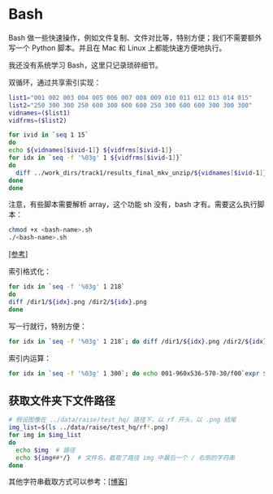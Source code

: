 # Bash

Bash 做一些快速操作，例如文件复制、文件对比等，特别方便；我们不需要额外写一个 Python 脚本。并且在 Mac 和 Linux 上都能快速方便地执行。

我还没有系统学习 Bash，这里只记录琐碎细节。

双循环，通过共享索引实现：

```bash
list1="001 002 003 004 005 006 007 008 009 010 011 012 013 014 015"
list2="250 300 300 250 600 300 600 600 250 300 600 600 300 300 300"
vidnames=($list1)
vidfrms=($list2)

for ivid in `seq 1 15`
do
echo ${vidnames[$ivid-1]} ${vidfrms[$ivid-1]}
for idx in `seq -f '%03g' 1 ${vidfrms[$ivid-1]}`
do
  diff ../work_dirs/track1/results_final_mkv_unzip/${vidnames[$ivid-1]}/f$idx.png ../work_dirs/track1/results_final/${vidnames[$ivid-1]}/f$idx.png
done
done
```

注意，有些脚本需要解析 array，这个功能 sh 没有，bash 才有。需要这么执行脚本：

```bash
chmod +x <bash-name>.sh
./<bash-name>.sh
```

[[参考]](https://unix.stackexchange.com/a/253900)

索引格式化：

```bash
for idx in `seq -f '%03g' 1 218`
do
diff /dir1/${idx}.png /dir2/${idx}.png
done
```

写一行就行，特别方便：

```bash
for idx in `seq -f '%03g' 1 218`; do diff /dir1/${idx}.png /dir2/${idx}.png; done
```

索引内运算：

```bash
for idx in `seq -f '%03g' 1 300`; do echo 001-960x536-570-30/f00`expr $idx + 11`.png ; done
```

## 获取文件夹下文件路径

```bash
# 假设图像在 ../data/raise/test_hq/ 路径下，以 rf 开头，以 .png 结尾
img_list=$(ls ../data/raise/test_hq/rf*.png)
for img in $img_list
do
  echo $img  # 路径
  echo ${img##*/}  # 文件名，截取了路径 img 中最后一个 / 右侧的字符串
done
```

其他字符串截取方式可以参考：[[博客]](http://c.biancheng.net/view/1120.html)

